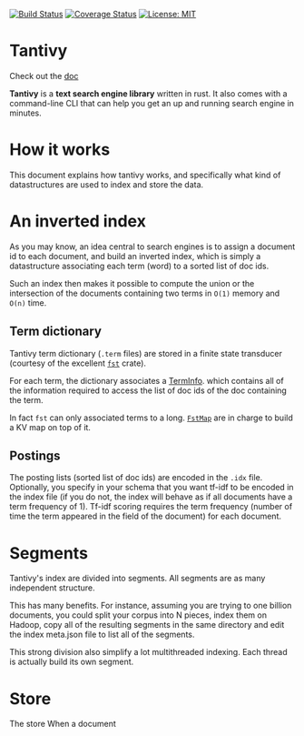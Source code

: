 [![Build Status](https://travis-ci.org/fulmicoton/tantivy.svg?branch=master)](https://travis-ci.org/fulmicoton/tantivy)
[![Coverage Status](https://coveralls.io/repos/github/fulmicoton/tantivy/badge.svg?branch=master)](https://coveralls.io/github/fulmicoton/tantivy?branch=master)
[![License: MIT](https://img.shields.io/badge/License-MIT-yellow.svg)](https://opensource.org/licenses/MIT)

# Tantivy

Check out the [doc](http://fulmicoton.com/tantivy/tantivy/index.html)


**Tantivy** is a **text search engine library** written in rust. It also comes with a command-line CLI that can help you get an up and running search engine
in minutes.


# How it works

This document explains how tantivy works, and specifically 
what kind of datastructures are used to index and store the data.

# An inverted index

As you may know, an idea central to search engines is to assign a document id 
to each document, and build an inverted index, which is simply
a datastructure associating each term (word) to a sorted list of doc ids.   

Such an index then makes it possible to compute the union or
the intersection of the documents containing two terms
in `O(1)` memory and `O(n)` time.

## Term dictionary

Tantivy term dictionary (`.term` files) are stored in
a finite state transducer (courtesy of the excellent
[`fst`](https://github.com/BurntSushi/fst) crate).

For each term, the dictionary associates
a [TermInfo](http://fulmicoton.com/tantivy/tantivy/postings/struct.TermInfo.html). 
which contains all of the information required to access the list of doc ids of the doc containing
the term.

In fact `fst` can only associated terms to a long. [`FstMap`](https://github.com/fulmicoton/tantivy/blob/master/src/datastruct/fstmap.rs) are
in charge to build a KV map on top of it.  


## Postings

The posting lists (sorted list of doc ids) are encoded in the `.idx` file.
Optionally, you specify in your schema that you want tf-idf to be encoded
in the index file (if you do not, the index will behave as if all documents
have a term frequency of 1).
Tf-idf scoring requires the term frequency (number of time the term appeared in the field of the document)
for each document.


# Segments

Tantivy's index are divided into segments.
All segments are as many independent structure.

This has many benefits. For instance, assuming you are
trying to one billion documents, you could split
your corpus into N pieces, index them on Hadoop, copy all
of the resulting segments in the same directory 
and edit the index meta.json file to list all of the segments.

This strong division also simplify a lot multithreaded indexing.
Each thread is actually build its own segment.


## 

# Store

The store 
When a document  

